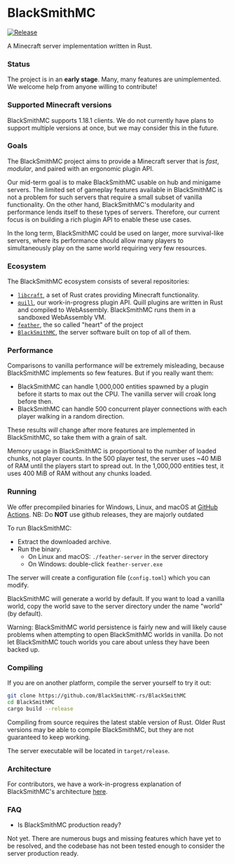 # BlackSmithMC

[![Release](https://github.com/AtomicGamer9523/BlackSmithMC/actions/workflows/release.yml/badge.svg)](https://github.com/AtomicGamer9523/BlackSmithMC/actions/workflows/release.yml)

A Minecraft server implementation written in Rust.

### Status

The project is in an **early stage**. Many, many features are unimplemented. We welcome help from anyone willing to contribute!

### Supported Minecraft versions

BlackSmithMC supports 1.18.1 clients. We do not currently have plans to support multiple versions at once, but
we may consider this in the future.

### Goals

The BlackSmithMC project aims to provide a Minecraft server that is _fast_, _modular_, and paired with an ergonomic plugin API.

Our mid-term goal is to make BlackSmithMC usable on hub and minigame servers. The limited set of gameplay features available in BlackSmithMC is not a problem for such servers that require a small subset of vanilla functionality. On the other hand, BlackSmithMC's modularity and performance lends itself to these types of servers. Therefore, our current focus is
on building a rich plugin API to enable these use cases.

In the long term, BlackSmithMC could be used on larger, more survival-like servers, where its performance should allow many players to simultaneously play on the same world requiring very few resources.

### Ecosystem

The BlackSmithMC ecosystem consists of several repositories:

* [`libcraft`](https://github.com/feather-rs/feather/tree/main/libcraft), a set of Rust crates providing Minecraft functionality.
* [`quill`](https://github.com/feather-rs/feather/tree/main/quill), our work-in-progress plugin API. Quill plugins are written in Rust and compiled to WebAssembly. BlackSmithMC runs them in a sandboxed WebAssembly VM.
* [`feather`](https://github.com/feather-rs/feather/tree/main/feather), the so called "heart" of the project
* [`BlackSmithMC`](./blacksmith/), the server software built on top of all of them.

### Performance

Comparisons to vanilla performance _will_ be extremely misleading, because BlackSmithMC implements so few features. But if you really want them:

* BlackSmithMC can handle 1,000,000 entities spawned by a plugin before it starts to max out the CPU. The vanilla server will croak long before then.
* BlackSmithMC can handle 500 concurrent player connections with each player walking in a random direction.

These results _will_ change after more features are implemented in BlackSmithMC, so take them with a grain of salt.

Memory usage in BlackSmithMC is proportional to the number of loaded chunks, not player counts. In the 500 player test, the server uses ~40 MiB of RAM
until the players start to spread out. In the 1,000,000 entities test, it uses 400 MiB of RAM without any chunks loaded.

### Running

We offer precompiled binaries for Windows, Linux, and macOS at [GitHub Actions](https://github.com/BlackSmithMC-rs/BlackSmithMC/actions/workflows/main.yml).
NB: Do **NOT** use github releases, they are majorly outdated

To run BlackSmithMC:

* Extract the downloaded archive.
* Run the binary.
  * On Linux and macOS: `./feather-server` in the server directory
  * On Windows: double-click `feather-server.exe`
  
The server will create a configuration file (`config.toml`) which you can modify.

BlackSmithMC will generate a world by default. If you want to load a vanilla world,
copy the world save to the server directory under the name "world" (by default).

Warning: BlackSmithMC world persistence is fairly new and will likely cause problems
when attempting to open BlackSmithMC worlds in vanilla. Do not let BlackSmithMC touch worlds
you care about unless they have been backed up.

### Compiling

If you are on another platform, compile the server yourself to try it out:

```bash
git clone https://github.com/BlackSmithMC-rs/BlackSmithMC
cd BlackSmithMC
cargo build --release
```

Compiling from source requires the latest stable version of Rust. Older Rust versions may be able
to compile BlackSmithMC, but they are not guaranteed to keep working.

The server executable will be located in `target/release`.

### Architecture

For contributors, we have a work-in-progress explanation of BlackSmithMC's architecture [here](docs/architecture.md).

### FAQ

* Is BlackSmithMC production ready?

Not yet. There are numerous bugs and missing features which have yet to be resolved,
and the codebase has not been tested enough to consider the server production ready.
